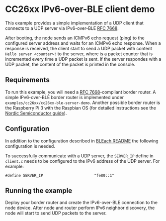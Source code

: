# CC26xx IPv6-over-BLE client demo

This example provides a simple implementation of a UDP client that connects
to a UDP server via IPv6-over-BLE [RFC 7668](https://tools.ietf.org/html/rfc7668).

After booting, the node sends an ICMPv6 echo request (ping) to the configured server address
and waits for an ICMPv6 echo response.
When a response is received, the client start to send a UDP packet with content
`Hello server <counter>!` to the server, where <counter> is a packet counter that is incremented every time a UDP packet is sent.
If the server respondes with a UDP packet, the content of the packet is printed in the console.

## Requirements
To run this example, you will need a [RFC 7668](https://tools.ietf.org/html/rfc7668)-compliant border router.
A simple IPv6-over-BLE border router is implemented under `examples/cc26xx/cc26xx-ble-server-demo`.
Another possible border router is the Raspberry Pi 3 with the Raspbian OS
(for detailed instructions see the [Nordic Semiconductor guide](http://developer.nordicsemi.com/nRF5_IoT_SDK/doc/0.9.0/html/a00092.html)).

## Configuration
In addition to the configuration described in [BLEach README](../../../cpu/cc26xx-cc13xx/net/README.md) the following configuration is needed.

To successfully communicate with a UDP server, the `SERVER_IP` define in `client.c` needs to be configured 
to the IPv6 address of the UDP server.
For example:
```
#define SERVER_IP     					"fe80::1"
```
## Running the example
Deploy your border router and create the IPv6-over-BLE connection to the node device.
After node and router perform IPv6 neighbor discovery, the node will start to send UDP packets to the server.
